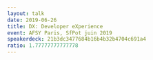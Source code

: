 ```yaml
---
layout: talk
date: 2019-06-26
title: DX: Developer eXperience
event: AFSY Paris, SfPot juin 2019
speakerdeck: 21b3dc3477684b16b4b32b4704c691a4
ratio: 1.77777777777778
---
```

